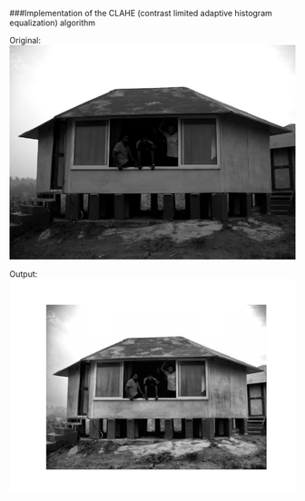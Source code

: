 ###Implementation of the CLAHE (contrast limited adaptive histogram equalization) algorithm

Original:
![](imgs/indi.png)

Output:
![](result/res1.png)